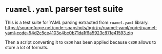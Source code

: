 `ruamel.yaml` parser test suite
===============================

This is a test suite for YAML parsing extracted from `ruamel.yaml` library. https://sourceforge.net/code-snapshots/hg/r/ru/ruamel-yaml/code/ruamel-yaml-code-54d2c5ce4103c4bc0b71da1f6a5923c87fe41593.zip

Then a script converting it to `CBOR` has been applied because `CBOR` allows to store a lot of formats.
